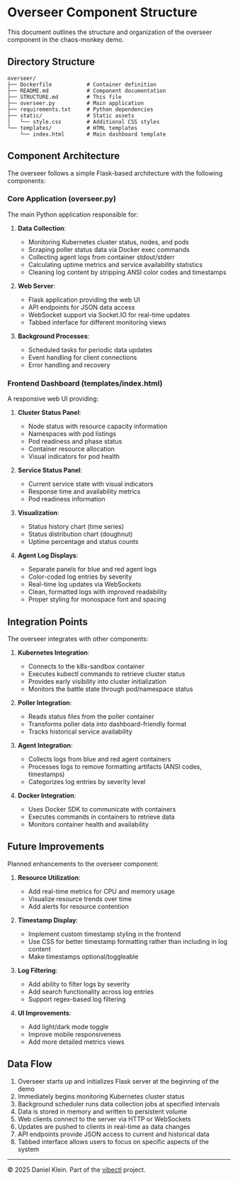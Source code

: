 # Overseer Component Structure

This document outlines the structure and organization of the overseer component in the chaos-monkey demo.

## Directory Structure

```
overseer/
├── Dockerfile           # Container definition
├── README.md            # Component documentation
├── STRUCTURE.md         # This file
├── overseer.py          # Main application
├── requirements.txt     # Python dependencies
├── static/              # Static assets
│   └── style.css        # Additional CSS styles
└── templates/           # HTML templates
    └── index.html       # Main dashboard template
```

## Component Architecture

The overseer follows a simple Flask-based architecture with the following components:

### Core Application (overseer.py)

The main Python application responsible for:

1. **Data Collection**:
   - Monitoring Kubernetes cluster status, nodes, and pods
   - Scraping poller status data via Docker exec commands
   - Collecting agent logs from container stdout/stderr
   - Calculating uptime metrics and service availability statistics
   - Cleaning log content by stripping ANSI color codes and timestamps

2. **Web Server**:
   - Flask application providing the web UI
   - API endpoints for JSON data access
   - WebSocket support via Socket.IO for real-time updates
   - Tabbed interface for different monitoring views

3. **Background Processes**:
   - Scheduled tasks for periodic data updates
   - Event handling for client connections
   - Error handling and recovery

### Frontend Dashboard (templates/index.html)

A responsive web UI providing:

1. **Cluster Status Panel**:
   - Node status with resource capacity information
   - Namespaces with pod listings
   - Pod readiness and phase status
   - Container resource allocation
   - Visual indicators for pod health

2. **Service Status Panel**:
   - Current service state with visual indicators
   - Response time and availability metrics
   - Pod readiness information

3. **Visualization**:
   - Status history chart (time series)
   - Status distribution chart (doughnut)
   - Uptime percentage and status counts

4. **Agent Log Displays**:
   - Separate panels for blue and red agent logs
   - Color-coded log entries by severity
   - Real-time log updates via WebSockets
   - Clean, formatted logs with improved readability
   - Proper styling for monospace font and spacing

## Integration Points

The overseer integrates with other components:

1. **Kubernetes Integration**:
   - Connects to the k8s-sandbox container
   - Executes kubectl commands to retrieve cluster status
   - Provides early visibility into cluster initialization
   - Monitors the battle state through pod/namespace status

2. **Poller Integration**:
   - Reads status files from the poller container
   - Transforms poller data into dashboard-friendly format
   - Tracks historical service availability

3. **Agent Integration**:
   - Collects logs from blue and red agent containers
   - Processes logs to remove formatting artifacts (ANSI codes, timestamps)
   - Categorizes log entries by severity level

4. **Docker Integration**:
   - Uses Docker SDK to communicate with containers
   - Executes commands in containers to retrieve data
   - Monitors container health and availability

## Future Improvements

Planned enhancements to the overseer component:

1. **Resource Utilization**:
   - Add real-time metrics for CPU and memory usage
   - Visualize resource trends over time
   - Add alerts for resource contention

2. **Timestamp Display**:
   - Implement custom timestamp styling in the frontend
   - Use CSS for better timestamp formatting rather than including in log content
   - Make timestamps optional/toggleable

3. **Log Filtering**:
   - Add ability to filter logs by severity
   - Add search functionality across log entries
   - Support regex-based log filtering

4. **UI Improvements**:
   - Add light/dark mode toggle
   - Improve mobile responsiveness
   - Add more detailed metrics views

## Data Flow

1. Overseer starts up and initializes Flask server at the beginning of the demo
2. Immediately begins monitoring Kubernetes cluster status
3. Background scheduler runs data collection jobs at specified intervals
4. Data is stored in memory and written to persistent volume
5. Web clients connect to the server via HTTP or WebSockets
6. Updates are pushed to clients in real-time as data changes
7. API endpoints provide JSON access to current and historical data
8. Tabbed interface allows users to focus on specific aspects of the system

---

© 2025 Daniel Klein. Part of the [vibectl](https://github.com/othercriteria/vibectl) project.

